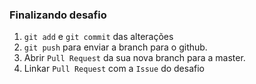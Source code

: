 ### Finalizando desafio
1. `git add` e `git commit` das alterações
2. `git push` para enviar a branch para o github.
3. Abrir `Pull Request` da sua nova branch para a master.
4. Linkar `Pull Request` com a `Issue` do desafio